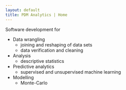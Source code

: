 ```yaml
---
layout: default
title: PDM Analytics | Home
---
```


Software development for

 - Data wrangling
    * joining and reshaping of data sets
    * data verification and cleaning
 - Analysis
    * descriptive statistics
 - Predictive analytics
    * supervised and unsupervised machine learning
 - Modelling
    * Monte-Carlo



